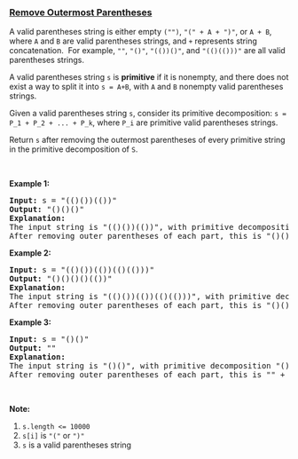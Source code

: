 ### [Remove Outermost Parentheses](https://leetcode.com/problems/remove-outermost-parentheses)

<p>A valid parentheses string is either empty <code>(&quot;&quot;)</code>, <code>&quot;(&quot; + A + &quot;)&quot;</code>, or <code>A + B</code>, where <code>A</code> and <code>B</code> are valid parentheses strings, and <code>+</code> represents string concatenation.&nbsp; For example, <code>&quot;&quot;</code>, <code>&quot;()&quot;</code>, <code>&quot;(())()&quot;</code>, and <code>&quot;(()(()))&quot;</code> are all valid parentheses strings.</p>

<p>A valid parentheses string <code>s</code> is <strong>primitive</strong> if it is nonempty, and there does not exist a way to split it into <code>s = A+B</code>, with <code>A</code> and <code>B</code> nonempty valid parentheses strings.</p>

<p>Given a valid parentheses string <code>s</code>, consider its primitive decomposition: <code>s = P_1 + P_2 + ... + P_k</code>, where <code>P_i</code> are primitive valid parentheses strings.</p>

<p>Return <code>s</code> after removing the outermost parentheses of every primitive string in the primitive decomposition of <code>S</code>.</p>

<p>&nbsp;</p>

<p><strong>Example 1:</strong></p>

<pre>
<strong>Input: </strong>s = <span id="example-input-1-1">&quot;(()())(())&quot;</span>
<strong>Output: </strong><span id="example-output-1">&quot;()()()&quot;</span>
<strong>Explanation: </strong>
The input string is &quot;(()())(())&quot;, with primitive decomposition &quot;(()())&quot; + &quot;(())&quot;.
After removing outer parentheses of each part, this is &quot;()()&quot; + &quot;()&quot; = &quot;()()()&quot;.
</pre>

<div>
<p><strong>Example 2:</strong></p>

<pre>
<strong>Input: </strong>s = <span id="example-input-2-1">&quot;(()())(())(()(()))&quot;</span>
<strong>Output: </strong><span id="example-output-2">&quot;()()()()(())&quot;</span>
<strong>Explanation: </strong>
The input string is &quot;(()())(())(()(()))&quot;, with primitive decomposition &quot;(()())&quot; + &quot;(())&quot; + &quot;(()(()))&quot;.
After removing outer parentheses of each part, this is &quot;()()&quot; + &quot;()&quot; + &quot;()(())&quot; = &quot;()()()()(())&quot;.
</pre>

<div>
<p><strong>Example 3:</strong></p>

<pre>
<strong>Input: </strong>s = <span id="example-input-3-1">&quot;()()&quot;</span>
<strong>Output: </strong><span id="example-output-3">&quot;&quot;</span>
<strong>Explanation: </strong>
The input string is &quot;()()&quot;, with primitive decomposition &quot;()&quot; + &quot;()&quot;.
After removing outer parentheses of each part, this is &quot;&quot; + &quot;&quot; = &quot;&quot;.
</pre>

<p>&nbsp;</p>
</div>
</div>

<p><strong>Note:</strong></p>

<ol>
	<li><code>s.length &lt;= 10000</code></li>
	<li><code>s[i]</code> is <code>&quot;(&quot;</code> or <code>&quot;)&quot;</code></li>
	<li><code>s</code> is a valid parentheses string</li>
</ol>

<div>
<div>
<div>&nbsp;</div>
</div>
</div>
